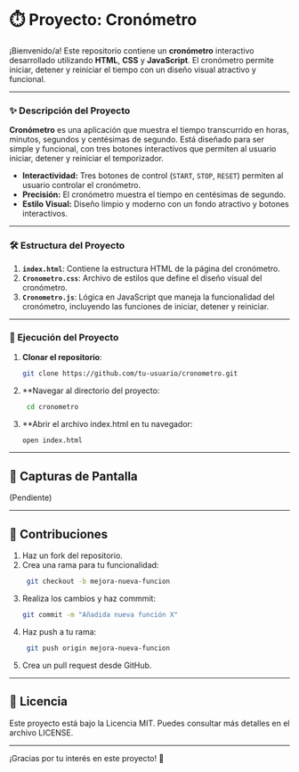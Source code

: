 # ⏱️ Proyecto: Cronómetro

¡Bienvenido/a! Este repositorio contiene un **cronómetro** interactivo desarrollado utilizando **HTML**, **CSS** y **JavaScript**. El cronómetro permite iniciar, detener y reiniciar el tiempo con un diseño visual atractivo y funcional.

---

### ✨ Descripción del Proyecto

**Cronómetro** es una aplicación que muestra el tiempo transcurrido en horas, minutos, segundos y centésimas de segundo. Está diseñado para ser simple y funcional, con tres botones interactivos que permiten al usuario iniciar, detener y reiniciar el temporizador.

- **Interactividad:** Tres botones de control (`START`, `STOP`, `RESET`) permiten al usuario controlar el cronómetro.
- **Precisión:** El cronómetro muestra el tiempo en centésimas de segundo.
- **Estilo Visual:** Diseño limpio y moderno con un fondo atractivo y botones interactivos.

---

### 🛠️ Estructura del Proyecto

1. **`index.html`**: Contiene la estructura HTML de la página del cronómetro.
2. **`Cronometro.css`**: Archivo de estilos que define el diseño visual del cronómetro.
3. **`Cronometro.js`**: Lógica en JavaScript que maneja la funcionalidad del cronómetro, incluyendo las funciones de iniciar, detener y reiniciar.

---

### 🚀 Ejecución del Proyecto

1. **Clonar el repositorio**:
   ```bash
   git clone https://github.com/tu-usuario/cronometro.git
2. **Navegar al directorio del proyecto:
   ```bash
    cd cronometro
3. **Abrir el archivo index.html en tu navegador:
    ```bash
    open index.html

---

## 🎨 Capturas de Pantalla

(Pendiente)

---

## 🤝 Contribuciones

1. Haz un fork del repositorio.
2. Crea una rama para tu funcionalidad:
   ```bash
    git checkout -b mejora-nueva-funcion
3. Realiza los cambios y haz commmit:
   ```bash
   git commit -m "Añadida nueva función X"
4. Haz push a tu rama:
   ```bash
    git push origin mejora-nueva-funcion
5. Crea un pull request desde GitHub.

---

## 📜 Licencia
Este proyecto está bajo la Licencia MIT. Puedes consultar más detalles en el archivo LICENSE.

---

¡Gracias por tu interés en este proyecto! 🚀

